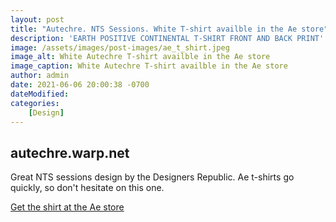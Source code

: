 ```yaml
---
layout: post
title: "Autechre. NTS Sessions. White T-shirt availble in the Ae store"
description: 'EARTH POSITIVE CONTINENTAL T-SHIRT FRONT AND BACK PRINT'
image: /assets/images/post-images/ae_t_shirt.jpeg
image_alt: White Autechre T-shirt availble in the Ae store
image_caption: White Autechre T-shirt availble in the Ae store
author: admin
date: 2021-06-06 20:00:38 -0700
dateModified:
categories:
    [Design]
---
```


## autechre.warp.net

Great NTS sessions design by the Designers Republic. Ae t-shirts go quickly, so don't hesitate on this one.

[Get the shirt at the Ae store](https://autechre.warp.net/release/123162-autechre-autechre-nts-sessions-white-t-shirt)

